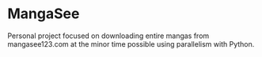 # MangaSee
Personal project focused on downloading entire mangas from mangasee123.com at the minor time possible using parallelism with Python. 
